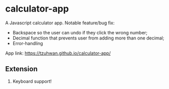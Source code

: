 # calculator-app

A Javascript calculator app. Notable feature/bug fix: 
 - Backspace so the user can undo if they click the wrong number;
 - Decimal function that prevents user from adding more than one decimal; 
 - Error-handling
 
App link: https://tzuhwan.github.io/calculator-app/
 
 ## Extension
 1. Keyboard support! 
 
 
